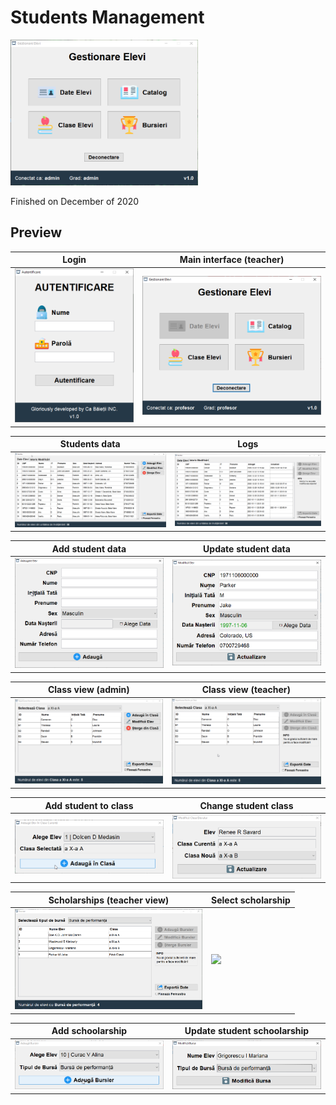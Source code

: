 # Students Management

<img src="art/main_role_admin.png" width="300px"/>

Finished on December of 2020

## Preview

| Login | Main interface (teacher) |
| - | - |
| <img src="art/login.png" width="200px"/> | <img src="art/main_role_teacher.png" width="300px"/> |



| Students data | Logs |
| - | - |
| <img src="art/student_data.png" width="300px"/> | <img src="art/student_data_log.png" width="300px"/> |

| Add student data | Update student data |
| - | - |
| <img src="art/student_data_student_add.png" width="300px"/> | <img src="art/student_data_student_update.png" width="300px"/> |

| Class view (admin) | Class view (teacher) |
| - | - |
| <img src="art/class_role_admin.png" width="300px"/> | <img src="art/class_role_teacher.png" width="300px"/> |

| Add student to class | Change student class |
| - | - |
| <img src="art/class_student_add.png" width="300px"/> | <img src="art/class_student_update.png" width="300px"/> |

| Scholarships (teacher view) | Select scholarship |
| - | - |
| <img src="art/scholarship.png" width="300px"/> | <img src="art/scholarship_select.png" width="300px"/> |

| Add schoolarship | Update student schoolarship |
| - | - |
| <img src="art/scholarship_student_add.png" width="300px"/> | <img src="art/scholarship_student_update.png" width="300px"/> |
